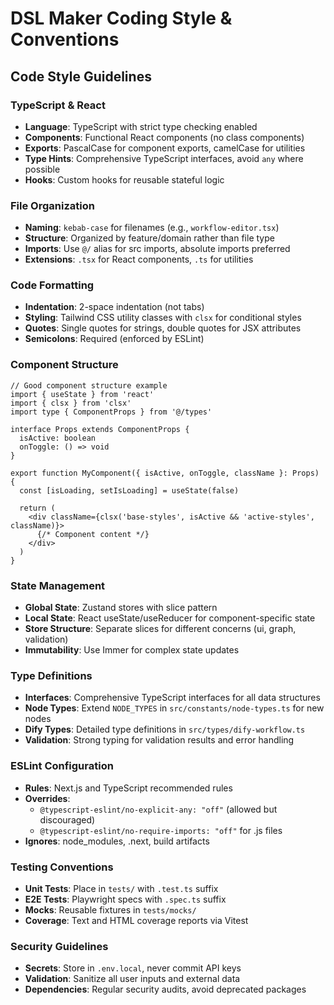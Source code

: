 # DSL Maker Coding Style & Conventions

## Code Style Guidelines

### TypeScript & React
- **Language**: TypeScript with strict type checking enabled
- **Components**: Functional React components (no class components)
- **Exports**: PascalCase for component exports, camelCase for utilities
- **Type Hints**: Comprehensive TypeScript interfaces, avoid `any` where possible
- **Hooks**: Custom hooks for reusable stateful logic

### File Organization
- **Naming**: `kebab-case` for filenames (e.g., `workflow-editor.tsx`)
- **Structure**: Organized by feature/domain rather than file type
- **Imports**: Use `@/` alias for src imports, absolute imports preferred
- **Extensions**: `.tsx` for React components, `.ts` for utilities

### Code Formatting
- **Indentation**: 2-space indentation (not tabs)
- **Styling**: Tailwind CSS utility classes with `clsx` for conditional styles
- **Quotes**: Single quotes for strings, double quotes for JSX attributes
- **Semicolons**: Required (enforced by ESLint)

### Component Structure
```tsx
// Good component structure example
import { useState } from 'react'
import { clsx } from 'clsx'
import type { ComponentProps } from '@/types'

interface Props extends ComponentProps {
  isActive: boolean
  onToggle: () => void
}

export function MyComponent({ isActive, onToggle, className }: Props) {
  const [isLoading, setIsLoading] = useState(false)
  
  return (
    <div className={clsx('base-styles', isActive && 'active-styles', className)}>
      {/* Component content */}
    </div>
  )
}
```

### State Management
- **Global State**: Zustand stores with slice pattern
- **Local State**: React useState/useReducer for component-specific state
- **Store Structure**: Separate slices for different concerns (ui, graph, validation)
- **Immutability**: Use Immer for complex state updates

### Type Definitions
- **Interfaces**: Comprehensive TypeScript interfaces for all data structures
- **Node Types**: Extend `NODE_TYPES` in `src/constants/node-types.ts` for new nodes
- **Dify Types**: Detailed type definitions in `src/types/dify-workflow.ts`
- **Validation**: Strong typing for validation results and error handling

### ESLint Configuration
- **Rules**: Next.js and TypeScript recommended rules
- **Overrides**: 
  - `@typescript-eslint/no-explicit-any: "off"` (allowed but discouraged)
  - `@typescript-eslint/no-require-imports: "off"` for .js files
- **Ignores**: node_modules, .next, build artifacts

### Testing Conventions
- **Unit Tests**: Place in `tests/` with `.test.ts` suffix
- **E2E Tests**: Playwright specs with `.spec.ts` suffix
- **Mocks**: Reusable fixtures in `tests/mocks/`
- **Coverage**: Text and HTML coverage reports via Vitest

### Security Guidelines
- **Secrets**: Store in `.env.local`, never commit API keys
- **Validation**: Sanitize all user inputs and external data
- **Dependencies**: Regular security audits, avoid deprecated packages